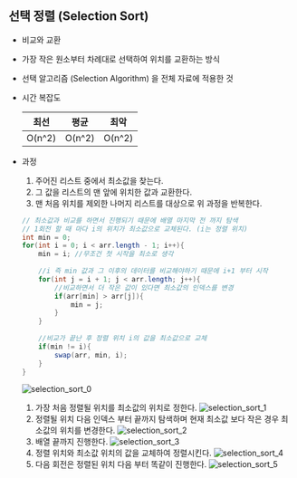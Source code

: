 ## 선택 정렬 (Selection Sort)

- 비교와 교환

- 가장 작은 원소부터 차례대로 선택하여 위치를 교환하는 방식

- 선택 알고리즘 (Selection Algorithm) 을 전체 자료에 적용한 것

- 시간 복잡도

  | 최선   | 평균   | 최악   |
  | ------ | ------ | ------ |
  | O(n^2) | O(n^2) | O(n^2) |

- 과정

  1. 주어진 리스트 중에서 최소값을 찾는다.
  2. 그 값을 리스트의 맨 앞에 위치한 값과 교환한다.
  3. 맨 처음 위치를 제외한 나머지 리스트를 대상으로 위 과정을 반복한다.

  ```java
  // 최소값과 비교를 하면서 진행되기 때문에 배열 마지막 전 까지 탐색
  // 1회전 할 때 마다 i의 위치가 최소값으로 교체된다. (i는 정렬 위치)
  int min = 0;
  for(int i = 0; i < arr.length - 1; i++){
      min = i; //무조건 첫 시작을 최소로 생각
      
      //i 즉 min 값과 그 이후의 데이터를 비교해야하기 때문에 i+1 부터 시작
      for(int j = i + 1; j < arr.length; j++){
          //비교하면서 더 작은 값이 있다면 최소값의 인덱스를 변경
          if(arr[min] > arr[j]){
              min = j;
          }
      }
      
      //비교가 끝난 후 정렬 위치 i의 값을 최소값으로 교체
      if(min != i){
          swap(arr, min, i);
      }
  }
  ```
  
  ![selection_sort_0](https://user-images.githubusercontent.com/19742979/69917497-0ccd5300-14aa-11ea-9601-bb908d44b19d.PNG)
  
  1. 가장 처음 정렬될 위치를 최소값의 위치로 정한다.
  ![selection_sort_1](https://user-images.githubusercontent.com/19742979/69917275-929bcf00-14a7-11ea-82b5-fe2993916a1c.PNG)
  2. 정렬될 위치 다음 인덱스 부터 끝까지 탐색하며 현재 최소값 보다 작은 경우 최소값의 위치를 변경한다.
      ![selection_sort_2](https://user-images.githubusercontent.com/19742979/69917276-929bcf00-14a7-11ea-941a-763557686b4f.PNG)
  3. 배열 끝까지 진행한다.
      ![selection_sort_3](https://user-images.githubusercontent.com/19742979/69917567-cc220980-14aa-11ea-87e3-947fc173ace0.PNG)
  4. 정렬 위치와 최소값 위치의 값을 교체하여 정렬시킨다.
      ![selection_sort_4](https://user-images.githubusercontent.com/19742979/69917273-92033880-14a7-11ea-94f0-955a72941956.PNG)
  5. 다음 회전은 정렬된 위치 다음 부터 똑같이 진행한다.
      ![selection_sort_5](https://user-images.githubusercontent.com/19742979/69917274-929bcf00-14a7-11ea-86d6-a47e25f1991d.PNG)
